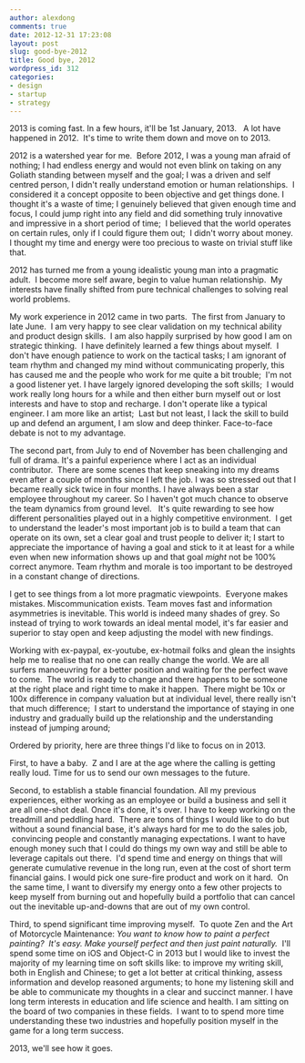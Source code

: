 ```yaml
---
author: alexdong
comments: true
date: 2012-12-31 17:23:08
layout: post
slug: good-bye-2012
title: Good bye, 2012
wordpress_id: 312
categories:
- design
- startup
- strategy
---
```


2013 is coming fast. In a few hours, it'll be 1st January, 2013.   A lot have happened in 2012.  It's time to write them down and move on to 2013.

2012 is a watershed year for me.  Before 2012, I was a young man afraid of nothing; I had endless energy and would not even blink on taking on any Goliath standing between myself and the goal; I was a driven and self centred person, I didn't really understand emotion or human relationships.  I considered it a concept opposite to been objective and get things done. I thought it's a waste of time; I genuinely believed that given enough time and focus, I could jump right into any field and did something truly innovative and impressive in a short period of time;  I believed that the world operates on certain rules, only if I could figure them out;  I didn't worry about money. I thought my time and energy were too precious to waste on trivial stuff like that.

2012 has turned me from a young idealistic young man into a pragmatic adult.  I become more self aware, begin to value human relationship.  My interests have finally shifted from pure technical challenges to solving real world problems.

My work experience in 2012 came in two parts.  The first from January to late June.  I am very happy to see clear validation on my technical ability and product design skills.  I am also happily surprised by how good I am on strategic thinking.  I have definitely learned a few things about myself.  I don't have enough patience to work on the tactical tasks; I am ignorant of team rhythm and changed my mind without communicating properly, this has caused me and the people who work for me quite a bit trouble;  I'm not a good listener yet. I have largely ignored developing the soft skills;  I would work really long hours for a while and then either burn myself out or lost interests and have to stop and recharge. I don't operate like a typical engineer. I am more like an artist;  Last but not least, I lack the skill to build up and defend an argument, I am slow and deep thinker. Face-to-face debate is not to my advantage.

The second part, from July to end of November has been challenging and full of drama. It's a painful experience where I act as an individual contributor.  There are some scenes that keep sneaking into my dreams even after a couple of months since I left the job. I was so stressed out that I became really sick twice in four months. I have always been a star employee throughout my career. So I haven't got much chance to observe the team dynamics from ground level.   It's quite rewarding to see how different personalities played out in a highly competitive environment.  I get to understand the leader's most important job is to build a team that can operate on its own, set a clear goal and trust people to deliver it; I start to appreciate the importance of having a goal and stick to it at least for a while even when new information shows up and that goal _might_ not be 100% correct anymore. Team rhythm and morale is too important to be destroyed in a constant change of directions.

I get to see things from a lot more pragmatic viewpoints.  Everyone makes mistakes. Miscommunication exists. Team moves fast and information asymmetries is inevitable. This world is indeed many shades of grey. So instead of trying to work towards an ideal mental model, it's far easier and superior to stay open and keep adjusting the model with new findings.

Working with ex-paypal, ex-youtube, ex-hotmail folks and glean the insights help me to realise that no one can really change the world. We are all surfers manoeuvring for a better position and waiting for the perfect wave to come.  The world is ready to change and there happens to be someone at the right place and right time to make it happen.  There might be 10x or 100x difference in company valuation but at individual level, there really isn't that much difference;  I start to understand the importance of staying in one industry and gradually build up the relationship and the understanding instead of jumping around;

Ordered by priority, here are three things I'd like to focus on in 2013.

First, to have a baby.  Z and I are at the age where the calling is getting really loud. Time for us to send our own messages to the future.

Second, to establish a stable financial foundation. All my previous experiences, either working as an employee or build a business and sell it are all one-shot deal. Once it's done, it's over. I have to keep working on the treadmill and peddling hard.  There are tons of things I would like to do but without a sound financial base, it's always hard for me to do the sales job,  convincing people and constantly managing expectations. I want to have enough money such that I could do things my own way and still be able to leverage capitals out there.  I'd spend time and energy on things that will generate cumulative revenue in the long run, even at the cost of short term financial gains. I would pick one sure-fire product and work on it hard.  On the same time, I want to diversify my energy onto a few other projects to keep myself from burning out and hopefully build a portfolio that can cancel out the inevitable up-and-downs that are out of my own control.

Third, to spend significant time improving myself.  To quote Zen and the Art of Motorcycle Maintenance: _You want to know how to paint a perfect painting?  It's easy. Make yourself perfect and then just paint naturally._  I'll spend some time on iOS and Object-C in 2013 but I would like to invest the majority of my learning time on soft skills like: to improve my writing skill, both in English and Chinese; to get a lot better at critical thinking, assess information and develop reasoned arguments; to hone my listening skill and be able to communicate my thoughts in a clear and succinct manner. I have long term interests in education and life science and health. I am sitting on the board of two companies in these fields.  I want to to spend more time understanding these two industries and hopefully position myself in the game for a long term success.

2013, we'll see how it goes.
